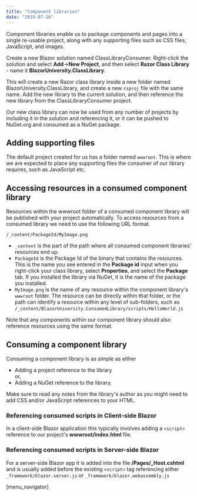 ```yaml
---
title: "Component libraries"
date: "2019-07-16"
---
```


Component libraries enable us to package components and pages into a single re-usable project, along with any supporting files such as CSS files, JavaScript, and images.

Create a new Blazor solution named ClassLibraryConsumer. Right-click the solution and select **Add**\->**New Project**, and then select **Razor Class Library** - name it **BlazorUniversity.ClassLibrary**.

This will create a new Razor class library inside a new folder named BlazorUniversity.ClassLibrary, and create a new `csproj` file with the same name. Add the new library to the current solution, and then reference the new library from the ClassLibraryConsumer project.

Our new class library can now be used from any number of projects by including it in the solution and referencing it, or it can be pushed to NuGet.org and consumed as a NuGet package.

## Adding supporting files

The default project created for us has a folder named `wwwroot`. This is where we are expected to place any supporting files the consumer of our library requires, such as JavaScript etc.

## Accessing resources in a consumed component library

Resources within the wwwroot folder of a consumed component library will be published with your project automatically. To access resources from a consumed library we need to use the following URL format.

`/_content/PackageId/MyImage.png`

- `_content` is the part of the path where all consumed component libraries' resources end up.
- `PackageId` is the Package Id of the binary that contains the resources. This is the name you see entered in the **Package id** input when you right-click your class library, select **Properties**, and select the **Package** tab. If you installed the library via NuGet, it is the name of the package you installed.
- `MyImage.png` is the name of any resource within the component library's `wwwroot` folder. The resource can be directly within that folder, or the path can identify a resource within any level of sub-folders, such as `/_content/BlazorUniversity.ConsumedLibrary/scripts/HelloWorld.js`

Note that any components within our component library should also reference resources using the same format.

## Consuming a component library

Consuming a component library is as simple as either

- Adding a project reference to the library  
    or,
- Adding a NuGet reference to the library.

Make sure to read any notes from the library's author as you might need to add CSS and/or JavaScript references to your HTML.

### Referencing consumed scripts in Client-side Blazor

In a client-side Blazor application this typically involves adding a `<script>` reference to our project's **wwwroot/index.html** file.

### **Referencing consumed scripts i**n Server-side Blazor

For a server-side Blazor app it is added into the file **/Pages/\_Host.cshtml** and is usually added before the existing `<script>` tag referencing either `_framework/blazor.server.js` or `_framework/blazor.webassembly.js`

\[menu\_navigator\]
